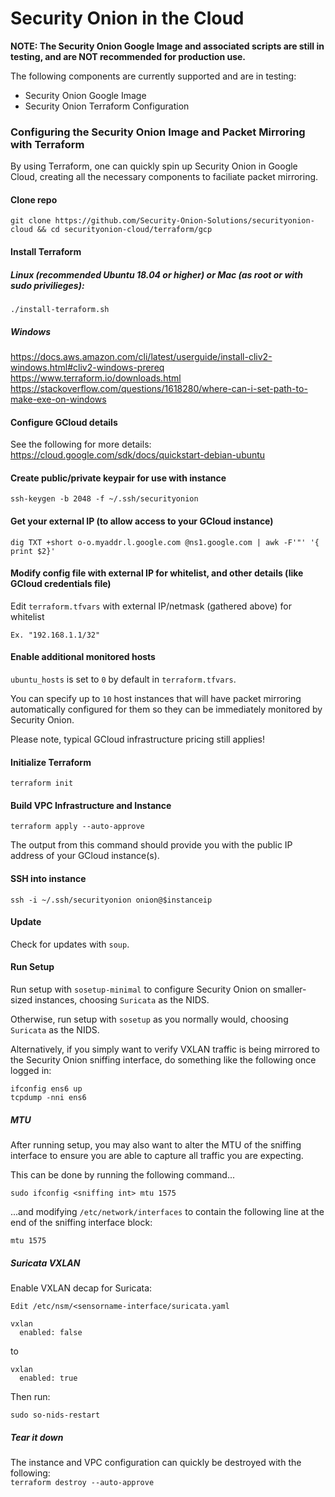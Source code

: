 # Security Onion in the Cloud
**NOTE: The Security Onion Google Image and associated scripts are still in testing, and are NOT recommended for production use.**

The following components are currently supported and are in testing:

- Security Onion Google Image
- Security Onion Terraform Configuration 


### Configuring the Security Onion Image and Packet Mirroring with Terraform

By using Terraform, one can quickly spin up Security Onion in Google Cloud, creating all the necessary components to faciliate packet mirroring.


#### Clone repo
`git clone https://github.com/Security-Onion-Solutions/securityonion-cloud
&& cd securityonion-cloud/terraform/gcp`

#### Install Terraform
##### Linux (recommended Ubuntu 18.04 or higher) or Mac (as root or with sudo privilieges):
`./install-terraform.sh`
##### Windows
https://docs.aws.amazon.com/cli/latest/userguide/install-cliv2-windows.html#cliv2-windows-prereq   
https://www.terraform.io/downloads.html   
https://stackoverflow.com/questions/1618280/where-can-i-set-path-to-make-exe-on-windows   

#### Configure GCloud details
See the following for more details:   
https://cloud.google.com/sdk/docs/quickstart-debian-ubuntu

#### Create public/private keypair for use with instance
`ssh-keygen -b 2048 -f ~/.ssh/securityonion`

#### Get your external IP (to allow access to your GCloud instance)
`dig TXT +short o-o.myaddr.l.google.com @ns1.google.com | awk -F'"' '{ print $2}'`

#### Modify config file with external IP for whitelist, and other details (like GCloud credentials file)
Edit `terraform.tfvars` with external IP/netmask (gathered above) for whitelist 

`Ex. "192.168.1.1/32"`

#### Enable additional monitored hosts
`ubuntu_hosts` is set to `0` by default in `terraform.tfvars`.

You can specify up to `10` host instances that will have packet mirroring automatically configured for them so they can be immediately monitored by Security Onion.  

Please note, typical GCloud infrastructure pricing still applies! 

#### Initialize Terraform
`terraform init`

#### Build VPC Infrastructure and Instance
`terraform apply --auto-approve`   

The output from this command should provide you with the public IP address of your GCloud instance(s).

#### SSH into instance
`ssh -i ~/.ssh/securityonion onion@$instanceip`  


#### Update
Check for updates with `soup`.

#### Run Setup   
Run setup with `sosetup-minimal` to configure Security Onion on smaller-sized instances, choosing `Suricata` as the NIDS.   

Otherwise, run setup with `sosetup` as you normally would, choosing `Suricata` as the NIDS.   

Alternatively, if you simply want to verify VXLAN traffic is being mirrored to the Security Onion sniffing interface, do something like the following once logged in:   

`ifconfig ens6 up`   
`tcpdump -nni ens6`
##### MTU
After running setup, you may also want to alter the MTU of the sniffing interface to ensure you are able to capture all traffic you are expecting.

This can be done by running the following command...

`sudo ifconfig <sniffing int> mtu 1575`

...and modifying `/etc/network/interfaces` to contain the following line at the end of the sniffing interface block:

`mtu 1575`

##### Suricata VXLAN
Enable VXLAN decap for Suricata:

`Edit /etc/nsm/<sensorname-interface/suricata.yaml`

```
vxlan
  enabled: false
```

to 

```
vxlan
  enabled: true
```
Then run:

`sudo so-nids-restart`

##### Tear it down
The instance and VPC configuration can quickly be destroyed with the following:   
`terraform destroy --auto-approve`
